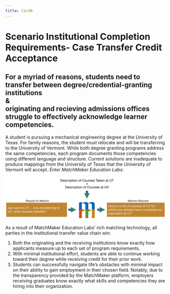 ```yaml
---
title: Card6
---
```

# Scenario Institutional Completion Requirements- Case Transfer Credit Acceptance

## For a myriad of reasons, students need to transfer between degree/credential-granting institutions<br/>&<br/>originating and recieving admissions offices struggle to effectively acknowledge learner competencies.  

A student is pursuing a mechanical engineering degree at the University of Texas.  For family reasons, the student must relocate and will be transferring to the University of Vermont. While both degree granting programs address the same competencies, each program documents those competencies using different language and structure. Current solutions are inadequate to produce mappings from the University of Texas that the University of Vermont will accept. *Enter MatchMaker Education Labs:*

![MatchMaker University Transfer Diagram](/mmassets/Uni-Transfer.svg)

As a result of MatchMaker Education Labs’ rich matching technology, all parties in the institutional transfer value chain win:

1. Both the originating and the receiving institutions know exactly how applicants measure up to each set of program requirements.
2. With minimal institutional effort, students are able to continue working toward their degree while receiving credit for their prior work.
3. Students can successfully navigate life’s obstacles with minimal impact on their ability to gain employment in their chosen field.  Notably, due to the transparency provided by the MatchMaker platform, employers receiving graduates know exactly what skills and competencies they are hiring into their organization.


